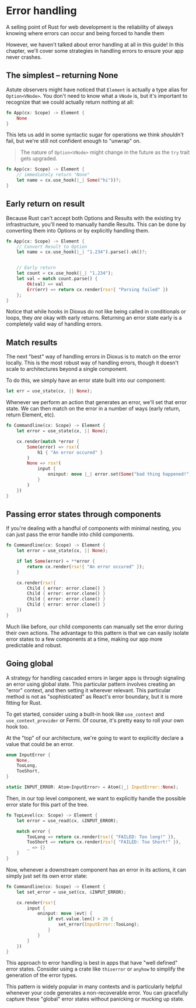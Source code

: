 # Error handling

A selling point of Rust for web development is the reliability of always knowing where errors can occur and being forced to handle them

However, we haven't talked about error handling at all in this guide! In this chapter, we'll cover some strategies in handling errors to ensure your app never crashes.



## The simplest – returning None

Astute observers might have noticed that `Element` is actually a type alias for `Option<VNode>`. You don't need to know what a `VNode` is, but it's important to recognize that we could actually return nothing at all:

```rust
fn App(cx: Scope) -> Element {
    None
}
```

This lets us add in some syntactic sugar for operations we think *shouldn't* fail, but we're still not confident enough to "unwrap" on.

> The nature of `Option<VNode>` might change in the future as the `try` trait gets upgraded.

```rust
fn App(cx: Scope) -> Element {
    // immediately return "None"
    let name = cx.use_hook(|_| Some("hi"))?;
}
```

## Early return on result

Because Rust can't accept both Options and Results with the existing try infrastructure, you'll need to manually handle Results. This can be done by converting them into Options or by explicitly handling them.

```rust
fn App(cx: Scope) -> Element {
    // Convert Result to Option
    let name = cx.use_hook(|_| "1.234").parse().ok()?;


    // Early return
    let count = cx.use_hook(|_| "1.234");
    let val = match count.parse() {
        Ok(val) => val
        Err(err) => return cx.render(rsx!{ "Parsing failed" })
    };
}
```

Notice that while hooks in Dioxus do not like being called in conditionals or loops, they *are* okay with early returns. Returning an error state early is a completely valid way of handling errors.


## Match results

The next "best" way of handling errors in Dioxus is to match on the error locally. This is the most robust way of handling errors, though it doesn't scale to architectures beyond a single component.

To do this, we simply have an error state built into our component:

```rust
let err = use_state(cx, || None);
```

Whenever we perform an action that generates an error, we'll set that error state. We can then match on the error in a number of ways (early return, return Element, etc).


```rust
fn Commandline(cx: Scope) -> Element {
    let error = use_state(cx, || None);

    cx.render(match *error {
        Some(error) => rsx!(
            h1 { "An error occured" }
        )
        None => rsx!(
            input {
                oninput: move |_| error.set(Some("bad thing happened!")),
            }
        )
    })
}
```

## Passing error states through components

If you're dealing with a handful of components with minimal nesting, you can just pass the error handle into child components.

```rust
fn Commandline(cx: Scope) -> Element {
    let error = use_state(cx, || None);

    if let Some(error) = **error {
        return cx.render(rsx!{ "An error occured" });
    }

    cx.render(rsx!{
        Child { error: error.clone() }
        Child { error: error.clone() }
        Child { error: error.clone() }
        Child { error: error.clone() }
    })
}
```

Much like before, our child components can manually set the error during their own actions. The advantage to this pattern is that we can easily isolate error states to a few components at a time, making our app more predictable and robust.

## Going global

A strategy for handling cascaded errors in larger apps is through signaling an error using global state. This particular pattern involves creating an "error" context, and then setting it wherever relevant. This particular method is not as "sophisticated" as React's error boundary, but it is more fitting for Rust.

To get started, consider using a built-in hook like `use_context` and `use_context_provider` or Fermi. Of course, it's pretty easy to roll your own hook too.

At the "top" of our architecture, we're going to want to explicitly declare a value that could be an error.


```rust
enum InputError {
    None,
    TooLong,
    TooShort,
}

static INPUT_ERROR: Atom<InputError> = Atom(|_| InputError::None);
```

Then, in our top level component, we want to explicitly handle the possible error state for this part of the tree.

```rust
fn TopLevel(cx: Scope) -> Element {
    let error = use_read(cx, &INPUT_ERROR);

    match error {
        TooLong => return cx.render(rsx!{ "FAILED: Too long!" }),
        TooShort => return cx.render(rsx!{ "FAILED: Too Short!" }),
        _ => {}
    }
}
```

Now, whenever a downstream component has an error in its actions, it can simply just set its own error state:

```rust
fn Commandline(cx: Scope) -> Element {
    let set_error = use_set(cx, &INPUT_ERROR);

    cx.render(rsx!{
        input {
            oninput: move |evt| {
                if evt.value.len() > 20 {
                    set_error(InputError::TooLong);
                }
            }
        }
    })
}
```

This approach to error handling is best in apps that have "well defined" error states. Consider using a crate like `thiserror` or `anyhow` to simplify the generation of the error types.

This pattern is widely popular in many contexts and is particularly helpful whenever your code generates a non-recoverable error. You can gracefully capture these "global" error states without panicking or mucking up state.
